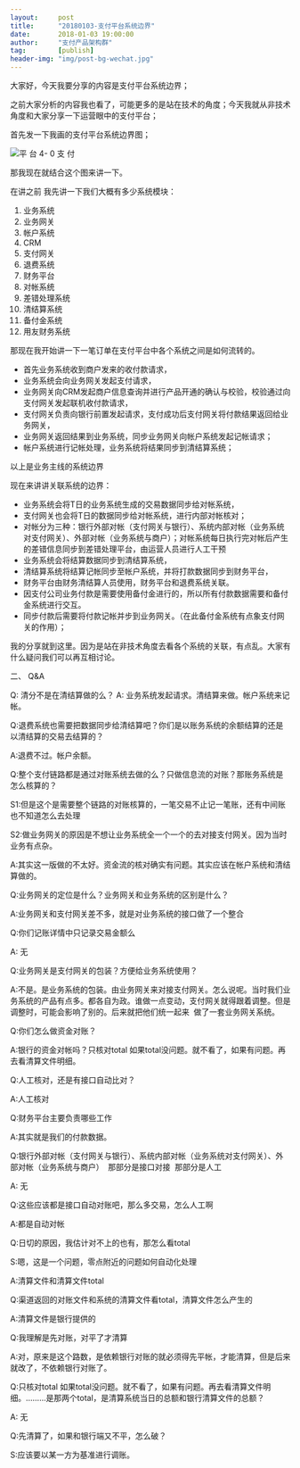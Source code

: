 ```yaml
---                           
layout:     post                                                
title:      "20180103-支付平台系统边界"                                                                               
date:       2018-01-03 19:00:00                                                                               
author:     "支付产品架构群"                                          
tag:		[publish]                                    
header-img: "img/post-bg-wechat.jpg"                                         
---
```



大家好，今天我要分享的内容是支付平台系统边界；

之前大家分析的内容我也看了，可能更多的是站在技术的角度；今天我就从非技术角度和大家分享一下运营眼中的支付平台； 

首先发一下我画的支付平台系统边界图； 

![ 平 台 4- 0 支 付 ](http://static.cocolian.cn/img/201801/20180103_181323.png)

那我现在就结合这个图来讲一下。

在讲之前 我先讲一下我们大概有多少系统模块：
1. 业务系统  
2. 业务网关 
3. 帐户系统  
4. CRM  
5. 支付网关  
6. 退费系统  
7. 财务平台    
8. 对帐系统  
9. 差错处理系统    
10. 清结算系统  
11. 备付金系统   
12. 用友财务系统  

那现在我开始讲一下一笔订单在支付平台中各个系统之间是如何流转的。 
- 首先业务系统收到商户发来的收付款请求，  
- 业务系统会向业务网关发起支付请求，  
- 业务网关向CRM发起商户信息查询并进行产品开通的确认与校验，校验通过向支付网关发起联机收付款请求，  
- 支付网关负责向银行前置发起请求，支付成功后支付网关将付款结果返回给业务网关，  
- 业务网关返回结果到业务系统，同步业务网关向帐户系统发起记帐请求；  
- 帐户系统进行记帐处理，业务系统将结果同步到清结算系统； 

以上是业务主线的系统边界 

现在来讲讲关联系统的边界：  
- 业务系统会将T日的业务系统生成的交易数据同步给对帐系统，  
- 支付网关也会将T日的数据同步给对帐系统，进行内部对帐核对；  
- 对帐分为三种：银行外部对帐（支付网关与银行）、系统内部对帐（业务系统对支付网关）、外部对帐（业务系统与商户）；对帐系统每日执行完对帐后产生的差错信息同步到差错处理平台，由运营人员进行人工干预   
- 业务系统会将结算数据同步到清结算系统，  
- 清结算系统将结算记帐同步至帐户系统，并将打款数据同步到财务平台，  
- 财务平台由财务清结算人员使用，财务平台和退费系统关联。  
- 因支付公司业务付款是需要使用备付金进行的，所以所有付款数据需要和备付金系统进行交互。  
- 同步付款后需要将付款记帐并步到业务网关。（在此备付金系统有点象支付网关的作用）； 

我的分享就到这里。因为是站在非技术角度去看各个系统的关联，有点乱。大家有什么疑问我们可以再互相讨论。 

二、 Q&A  

Q: 清分不是在清结算做的么？
A: 业务系统发起请求。清结算来做。帐户系统来记帐。


Q:退费系统也需要把数据同步给清结算吧？你们是以账务系统的余额结算的还是以清结算的交易去结算的？

A:退费不过。帐户余额。

Q:整个支付链路都是通过对账系统去做的么？只做信息流的对账？那账务系统是怎么核算的？

S1:但是这个是需要整个链路的对账核算的，一笔交易不止记一笔账，还有中间账也不知道怎么去处理

S2:做业务网关的原因是不想让业务系统全一个一个的去对接支付网关。因为当时业务有点杂。

A:其实这一版做的不太好。资金流的核对确实有问题。其实应该在帐户系统和清结算做的。
 
Q:业务网关的定位是什么？业务网关和业务系统的区别是什么？

A:业务网关和支付网关差不多，就是对业务系统的接口做了一个整合 
 
Q:你们记账详情中只记录交易金额么

A: 无
 
Q:业务网关是支付网关的包装？方便给业务系统使用？

A:不是。是业务系统的包装。由业务网关来对接支付网关。怎么说呢。当时我们业务系统的产品有点多。都各自为政。谁做一点变动，支付网关就得跟着调整。但是调整时，可能会影响了别的。后来就把他们统一起来 
做了一套业务网关系统。

  
Q:你们怎么做资金对账？

A:银行的资金对帐吗？只核对total
如果total没问题。就不看了，如果有问题。再去看清算文件明细。

   
Q:人工核对，还是有接口自动比对？

A:人工核对

  
Q:财务平台主要负责哪些工作

A:其实就是我们的付款数据。

  
Q:银行外部对帐（支付网关与银行）、系统内部对帐（业务系统对支付网关）、外部对帐（业务系统与商户） 
那部分是接口对接  那部分是人工

A: 无

   
Q:这些应该都是接口自动对账吧，那么多交易，怎么人工啊

A:都是自动对帐
  
Q:日切的原因，我估计对不上的也有，那怎么看total

S:嗯，这是一个问题，零点附近的问题如何自动化处理

A:清算文件和清算文件total

  
Q:渠道返回的对账文件和系统的清算文件看total，清算文件怎么产生的

A:清算文件是银行提供的

Q:我理解是先对账，对平了才清算

A:对，原来是这个路数，是依赖银行对账的就必须得先平帐，才能清算，但是后来就改了，不依赖银行对账了。
   
Q:只核对total
如果total没问题。就不看了，如果有问题。再去看清算文件明细。………是那两个total，是清算系统当日的总额和银行清算文件的总额？

A: 无
   
Q:先清算了，如果和银行端又不平，怎么破？

S:应该要以某一方为基准进行调账。
   
